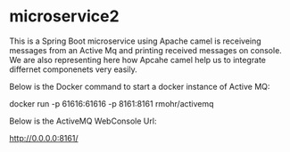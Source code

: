 # microservice2
This is a Spring Boot microservice using Apache camel is receiveing messages from an Active Mq and printing received messages on console.
We are also representing here how Apcahe camel help us to integrate differnet componenets very easily.

Below is the Docker command to start a docker instance of Active MQ:

docker run -p 61616:61616 -p 8161:8161 rmohr/activemq

Below is the ActiveMQ WebConsole Url:

http://0.0.0.0:8161/
